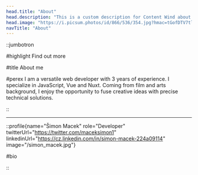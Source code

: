 ```yaml
---
head.title: "About"
head.description: "This is a custom description for Content Wind about page."
head.image: "https://i.picsum.photos/id/866/536/354.jpg?hmac=tGofDTV7tl2rprappPzKFiZ9vDh5MKj39oa2D--gqhA"
navTitle: "About"
---
```


::jumbotron

#highlight
Find out more

#title
About me

#perex
I am a versatile web developer with 3 years of experience. I specialize in JavaScript, Vue and Nuxt.
Coming from film and arts background, I enjoy the opportunity to fuse creative ideas with precise technical solutions.

::

---

::profile{name="Šimon Macek" role="Developer" twitterUrl="https://twitter.com/maceksimon1" linkedinUrl="https://cz.linkedin.com/in/simon-macek-224a09114" image="/simon_macek.jpg"}

#bio


::
